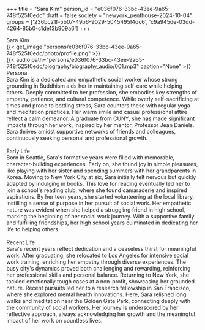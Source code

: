 +++
title = "Sara Kim"
person_id = "e036f076-33bc-43ee-9a65-748f525f0edc"
draft = false
society = "newyork_penthouse-2024-10-04"
groups = ['236bc21f-5b07-49b6-9029-5045495f4dc6', 'c9a945de-03dd-4264-85b0-c1de13b909a6']
+++
<script>
(function() {
    const personId = "e036f076-33bc-43ee-9a65-748f525f0edc";
    const societyId = "newyork_penthouse-2024-10-04";

    // Set the selected person and society in localStorage
    localStorage.setItem('selectedPerson', personId);
    localStorage.setItem('selectedSociety', societyId);

    // Automatically set the dropdowns based on this person's data
    const societySelect = document.getElementById('society-select');
    const personSelect = document.getElementById('person-select');

    if (societySelect) {
    societySelect.value = societyId;
    }
    if (personSelect) {
    personSelect.value = personId;
    }
})();
</script><div class="h1_1_right">Sara Kim</div>{{< get_image "persons/e036f076-33bc-43ee-9a65-748f525f0edc/photo/profile.png" >}}
<br>
{{< audio
    path="persons/e036f076-33bc-43ee-9a65-748f525f0edc/biography/biography_audio/001.mp3" 
    caption="None"
>}}
<br>
<div class="h2">Persona</div><div class="plain">Sara Kim is a dedicated and empathetic social worker whose strong grounding in Buddhism aids her in maintaining self-care while helping others. Deeply committed to her profession, she embodies key strengths of empathy, patience, and cultural competence. While overly self-sacrificing at times and prone to bottling stress, Sara counters these with regular yoga and meditation practices. Her warm smile and casual professional attire reflect a calm demeanor. A graduate from CUNY, she has made significant impacts through her work, inspired by her mentor, Professor Jean Daniels. Sara thrives amidst supportive networks of friends and colleagues, continuously seeking personal and professional growth.</div><br>
<div class="h2">Early Life</div><div class="plain">Born in Seattle, Sara's formative years were filled with memorable, character-building experiences. Early on, she found joy in simple pleasures, like playing with her sister and spending summers with her grandparents in Korea. Moving to New York City at six, Sara initially felt nervous but quickly adapted by indulging in books. This love for reading eventually led her to join a school's reading club, where she found camaraderie and inspired aspirations. By her teen years, she started volunteering at the local library, instilling a sense of purpose in her pursuit of social work. Her empathetic nature was evident when she helped a struggling friend in high school, marking the beginning of her social work journey. With a supportive family and fulfilling friendships, her high school years culminated in dedicating her life to helping others.</div><br>
<div class="h2">Recent Life</div><div class="plain">Sara's recent years reflect dedication and a ceaseless thirst for meaningful work. After graduating, she relocated to Los Angeles for intensive social work training, enriching her empathy through diverse experiences. The busy city's dynamics proved both challenging and rewarding, reinforcing her professional skills and personal balance. Returning to New York, she tackled emotionally tough cases at a non-profit, showcasing her grounded nature. Recent pursuits led her to a research fellowship in San Francisco, where she explored mental health innovations. Here, Sara relished long walks and meditation near the Golden Gate Park, connecting deeply with the community of social workers. Her journey is underscored by her reflective approach, always acknowledging her growth and the meaningful impact of her work on countless lives.</div><br>

